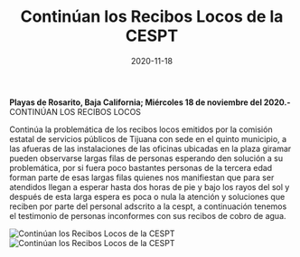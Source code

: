 ﻿---
layout: blog
title:  "Continúan los Recibos Locos de la CESPT"
date:   2020-11-18
categories: rosarito
permalink: /:categories/:title:output_ext
image: /img/cnr/continuan-los-recibos-locos-de-la-CESPT.jpg
alt: "Rosarito Centro"
autor: "CNR Noticias - Canal 73" 
---


**Playas de Rosarito, Baja California;  Miércoles 18 de noviembre del 2020.-** CONTINÚAN LOS RECIBOS LOCOS 


Continúa la problemática de los recibos locos emitidos por la comisión estatal de servicios públicos de Tijuana con sede en el quinto municipio,  a las afueras de las instalaciones de las oficinas ubicadas en la plaza giramar pueden observarse largas filas de personas esperando den solución a su problemática, por si fuera poco bastantes personas de la tercera edad forman parte de esas largas filas quienes nos manifiestan que para ser atendidos llegan a esperar hasta dos horas de pie y bajo los rayos del sol y después de esta larga espera es poca o nula la atención y soluciones que reciben por parte del personal adscrito a la cespt, a continuación tenemos el testimonio de personas inconformes con sus recibos de cobro de agua.

<div id="carouselExampleSlidesOnly" class="carousel slide" data-ride="carousel">
  <div class="carousel-inner">
    <div class="carousel-item active">
       <img class="d-block w-100" src="/img/cnr/continuan-los-recibos-locos-de-la-CESPT.jpg" loading="lazy"  alt="Continúan los Recibos Locos de la CESPT">
    </div>
    <div class="carousel-item">
       <img class="d-block w-100" src="/img/cnr/continuan-los-recibos-locos-de-la-CESPT-2.jpg" loading="lazy"  alt="Continúan los Recibos Locos de la CESPT">
    </div>            
  </div>
</div>